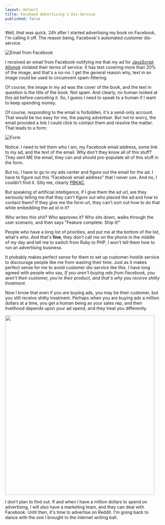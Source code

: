 ```yaml
---
layout: default
title: Facebook Advertising's Dis-Service
published: false
---
```


Well, *that* was quick. 24h after I started advertising my book on Facebook, I'm calling it off. The reason being, Facebook's automated customer dis-service.

![Email from Facebook](http://i.minus.com/ibd4cIUMinR6iz.png)

I received an email from Facebook notifying me that my ad for [JavaScript Allongé](https://leanpub.com/javascriptallongesix) violated their terms of service. It has text covering more than 20% of the image, and that's a no-no. I get the general reason why, text in an image could be used to circumvent spam-filtering.

Of course, the image in my ad was the cover of the book, and the text in question is the title of the book. Not spam. And clearly, no human looked at this ad before canceling it. So, I guess I need to speak to a human if I want to keep spending money.

Of course, responding to the email is forbidden, it's a send-only account. That would be too easy for me, the paying advertiser. But not to worry, the email provided a link I could click to contact them and resolve the matter. That leads to a form:

![Form](http://i.minus.com/iA1LtOYkQvYjX.png)

Notice: I need to tell them who I am, my Facebook email address, some link to my ad, and the text of the email. Why don't they know all of this stuff? They sent ME the email, they can and should pre-populate all of this stuff in the form.

But no, I have to go to my ads center and figure out the email for the ad. I have to figure out this "Facebook email address" that I never use. And no, I couldn't find it. Silly me, clearly [PBKAC](https://en.wikipedia.org/wiki/PEBKAC#Acronyms_and_other_names_for_a_user_error).

But speaking of artificial intelligence, if I give them the ad url, are they seriously telling me that they can't figure out who placed the ad and how to contact them? If they give me the form url, they can't sort out how to do that while embedding the ad id in it?

Who writes this shit? Who approves it? Who sits down, walks through the user scenario, and then says "Feature complete. Ship it!"

People who have a long list of priorities, and put me at the bottom of the list, what's who. And that's **fine**, they don't call me on the phone in the middle of my day and tell me to switch from Ruby to PHP, I won't tell them how to run an advertising business.

It probably makes perfect sense for them to set up customer-hostile service to discourage people like me from wasting their time. Just as it makes perfect sense for me to avoid customer dis-service like this. I have long agreed with people who say, *If you aren't buying ads from Facebook, you aren't their customer, you're their product, and that's why you receive shitty treatment.*

Now I know that even if you *are* buying ads, you may be their customer, but you still receive shitty treatment. Perhaps when you are buying ads a million dollars at a time, you get a human being as your sales rep, and their livelihood depends upon your ad spend, and they treat you differently.

<img src="http://i.minus.com/ibtLBpqxZfYT3.png" height="586" width="486"/>

I don't plan to find out. If and when I have a million dollars to spend on advertising, I will also have a marketing team, and they can deal with Facebook. Until then, it's time to advertise on Reddit. I'm going back to dance with the one I brought to the internet writing ball.
